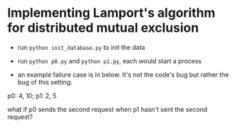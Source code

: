 # Implementing Lamport's algorithm for distributed mutual exclusion
- run ```python init_database.py``` to init the data
- run ```python p0.py``` and ```python p1.py```, each would start a process

- an example failure case is in below. It's not the code's bug but rather the bug of this setting.

p0: 4, 10; p1: 2, 5

what if p0 sends the second request when p1 hasn't sent the second request?